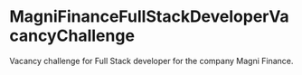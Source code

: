 # MagniFinanceFullStackDeveloperVacancyChallenge
 Vacancy challenge for Full Stack developer for the company Magni Finance.
